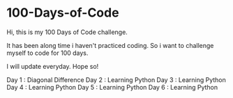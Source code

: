 # 100-Days-of-Code

Hi, this is my 100 Days of Code challenge.

It has been along time i haven't practiced coding. So i want to challenge myself to code for 100 days.

I will update everyday. Hope so!

Day 1 : Diagonal Difference
Day 2 : Learning Python
Day 3 : Learning Python
Day 4 : Learning Python
Day 5 : Learning Python
Day 6 : Learning Python
